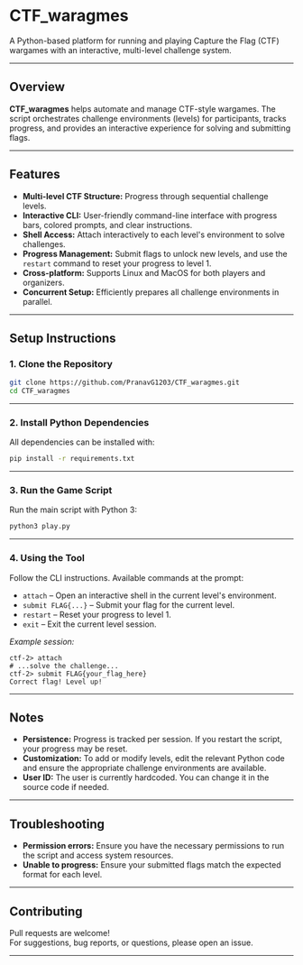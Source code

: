 # CTF_waragmes

A Python-based platform for running and playing Capture the Flag (CTF) wargames with an interactive, multi-level challenge system.

---

## Overview

**CTF_waragmes** helps automate and manage CTF-style wargames. The script orchestrates challenge environments (levels) for participants, tracks progress, and provides an interactive experience for solving and submitting flags.

---

## Features

- **Multi-level CTF Structure:** Progress through sequential challenge levels.
- **Interactive CLI:** User-friendly command-line interface with progress bars, colored prompts, and clear instructions.
- **Shell Access:** Attach interactively to each level's environment to solve challenges.
- **Progress Management:** Submit flags to unlock new levels, and use the `restart` command to reset your progress to level 1.
- **Cross-platform:** Supports Linux and MacOS for both players and organizers.
- **Concurrent Setup:** Efficiently prepares all challenge environments in parallel.

---

## Setup Instructions

### 1. Clone the Repository

```bash
git clone https://github.com/PranavG1203/CTF_waragmes.git
cd CTF_waragmes
```

---

### 2. Install Python Dependencies

All dependencies can be installed with:

```bash
pip install -r requirements.txt
```

---

### 3. Run the Game Script

Run the main script with Python 3:

```bash
python3 play.py
```

---

### 4. Using the Tool

Follow the CLI instructions. Available commands at the prompt:

- `attach` – Open an interactive shell in the current level's environment.
- `submit FLAG{...}` – Submit your flag for the current level.
- `restart` – Reset your progress to level 1. 
- `exit` – Exit the current level session.

_Example session:_
```text
ctf-2> attach
# ...solve the challenge...
ctf-2> submit FLAG{your_flag_here}
Correct flag! Level up!
```

---

## Notes

- **Persistence:** Progress is tracked per session. If you restart the script, your progress may be reset.
- **Customization:** To add or modify levels, edit the relevant Python code and ensure the appropriate challenge environments are available.
- **User ID:** The user is currently hardcoded. You can change it in the source code if needed.

---

## Troubleshooting

- **Permission errors:** Ensure you have the necessary permissions to run the script and access system resources.
- **Unable to progress:** Ensure your submitted flags match the expected format for each level.

---

## Contributing

Pull requests are welcome!  
For suggestions, bug reports, or questions, please open an issue.

---


